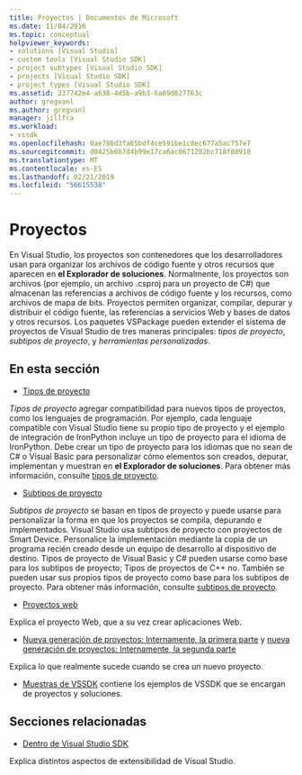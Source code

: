 ```yaml
---
title: Proyectos | Documentos de Microsoft
ms.date: 11/04/2016
ms.topic: conceptual
helpviewer_keywords:
- solutions [Visual Studio]
- custom tools [Visual Studio SDK]
- project subtypes [Visual Studio SDK]
- projects [Visual Studio SDK]
- project types [Visual Studio SDK]
ms.assetid: 237742e4-a638-4d5b-a9b3-6a69d627763c
author: gregvanl
ms.author: gregvanl
manager: jillfra
ms.workload:
- vssdk
ms.openlocfilehash: 0ae786d3fa65bdf4ce591be1c8ec677a5ac757e7
ms.sourcegitcommit: d0425b6b7d4b99e17ca6ac0671282bc718f80910
ms.translationtype: MT
ms.contentlocale: es-ES
ms.lasthandoff: 02/21/2019
ms.locfileid: "56615538"
---
```

# <a name="projects"></a>Proyectos
En Visual Studio, los proyectos son contenedores que los desarrolladores usan para organizar los archivos de código fuente y otros recursos que aparecen en **el Explorador de soluciones**. Normalmente, los proyectos son archivos (por ejemplo, un archivo .csproj para un proyecto de C#) que almacenan las referencias a archivos de código fuente y los recursos, como archivos de mapa de bits. Proyectos permiten organizar, compilar, depurar y distribuir el código fuente, las referencias a servicios Web y bases de datos y otros recursos. Los paquetes VSPackage pueden extender el sistema de proyectos de Visual Studio de tres maneras principales: *tipos de proyecto*, *subtipos de proyecto*, y *herramientas personalizadas*.

## <a name="in-this-section"></a>En esta sección
- [Tipos de proyecto](../../extensibility/internals/project-types.md)

 *Tipos de proyecto* agregar compatibilidad para nuevos tipos de proyectos, como los lenguajes de programación. Por ejemplo, cada lenguaje compatible con Visual Studio tiene su propio tipo de proyecto y el ejemplo de integración de IronPython incluye un tipo de proyecto para el idioma de IronPython. Debe crear un tipo de proyecto para los idiomas que no sean de C# o Visual Basic para personalizar cómo elementos son creados, depurar, implementan y muestran en **el Explorador de soluciones**. Para obtener más información, consulte [tipos de proyecto](../../extensibility/internals/project-types.md).

- [Subtipos de proyecto](../../extensibility/internals/project-subtypes.md)

 *Subtipos de proyecto* se basan en tipos de proyecto y puede usarse para personalizar la forma en que los proyectos se compila, depurando e implementados. Visual Studio usa subtipos de proyecto con proyectos de Smart Device. Personalice la implementación mediante la copia de un programa recién creado desde un equipo de desarrollo al dispositivo de destino. Tipos de proyecto de Visual Basic y C# pueden usarse como base para los subtipos de proyecto; Tipos de proyectos de C++ no. También se pueden usar sus propios tipos de proyecto como base para los subtipos de proyecto. Para obtener más información, consulte [subtipos de proyecto](../../extensibility/internals/project-subtypes.md).

- [Proyectos web](../../extensibility/internals/web-projects.md)

 Explica el proyecto Web, que a su vez crear aplicaciones Web.

- [Nueva generación de proyectos: Internamente, la primera parte](../../extensibility/internals/new-project-generation-under-the-hood-part-one.md) y [nueva generación de proyectos: Internamente, la segunda parte](../../extensibility/internals/new-project-generation-under-the-hood-part-two.md)

 Explica lo que realmente sucede cuando se crea un nuevo proyecto.

- [Muestras de VSSDK](http://aka.ms/vs2015sdksamples) contiene los ejemplos de VSSDK que se encargan de proyectos y soluciones.

## <a name="related-sections"></a>Secciones relacionadas
- [Dentro de Visual Studio SDK](../../extensibility/internals/inside-the-visual-studio-sdk.md)

 Explica distintos aspectos de extensibilidad de Visual Studio.